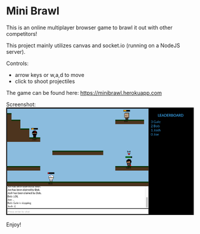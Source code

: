 Mini Brawl
==================

This is an online multiplayer browser game to brawl it out with other competitors!

This project mainly utilizes canvas and socket.io (running on a NodeJS server).

Controls:
- arrow keys or w,a,d to move
- click to shoot projectiles

The game can be found here:
https://minibrawl.herokuapp.com

Screenshot:
![](https://raw.githubusercontent.com/JoshuaChing/MiniBrawl/master/screenshots/screenshot3.png)

Enjoy!
